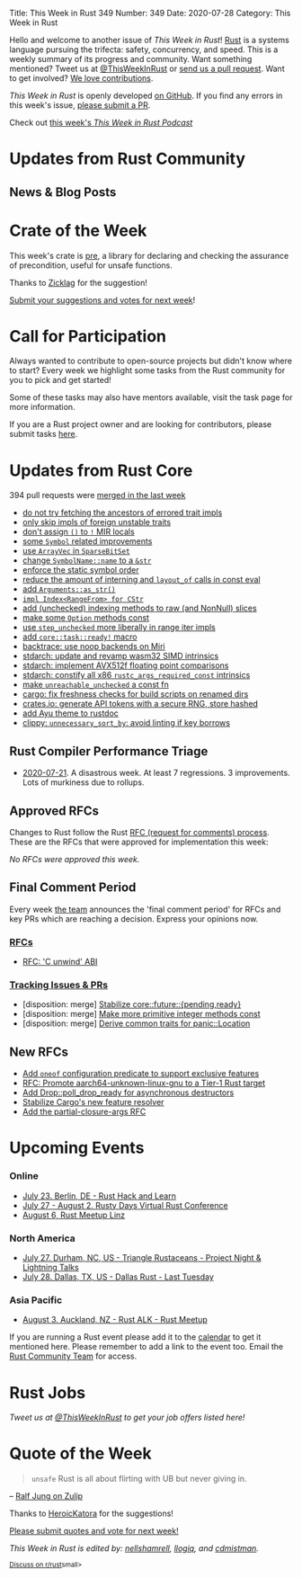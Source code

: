Title: This Week in Rust 349
Number: 349
Date: 2020-07-28
Category: This Week in Rust

Hello and welcome to another issue of *This Week in Rust*!
[Rust](http://rust-lang.org) is a systems language pursuing the trifecta: safety, concurrency, and speed.
This is a weekly summary of its progress and community.
Want something mentioned? Tweet us at [@ThisWeekInRust](https://twitter.com/ThisWeekInRust) or [send us a pull request](https://github.com/cmr/this-week-in-rust).
Want to get involved? [We love contributions](https://github.com/rust-lang/rust/blob/master/CONTRIBUTING.md).

*This Week in Rust* is openly developed [on GitHub](https://github.com/cmr/this-week-in-rust).
If you find any errors in this week's issue, [please submit a PR](https://github.com/cmr/this-week-in-rust/pulls).

Check out [this week's *This Week in Rust Podcast*](https://rustacean-station.org/episode/023-twir-348/)

# Updates from Rust Community

## News & Blog Posts

# Crate of the Week

This week's crate is [pre](https://github.com/aticu/pre), a library for declaring and checking the assurance of precondition, useful for unsafe functions.

Thanks to [Zicklag](https://users.rust-lang.org/t/crate-of-the-week/2704/792) for the suggestion!

[Submit your suggestions and votes for next week][submit_crate]!

[submit_crate]: https://users.rust-lang.org/t/crate-of-the-week/2704

# Call for Participation

Always wanted to contribute to open-source projects but didn't know where to start?
Every week we highlight some tasks from the Rust community for you to pick and get started!

Some of these tasks may also have mentors available, visit the task page for more information.


If you are a Rust project owner and are looking for contributors, please submit tasks [here][guidelines].

[guidelines]: https://users.rust-lang.org/t/twir-call-for-participation/4821

# Updates from Rust Core

394 pull requests were [merged in the last week][merged]

[merged]: https://github.com/search?q=is%3Apr+org%3Arust-lang+is%3Amerged+merged%3A2020-07-13..2020-07-20

* [do not try fetching the ancestors of errored trait impls](https://github.com/rust-lang/rust/pull/74516)
* [only skip impls of foreign unstable traits](https://github.com/rust-lang/rust/pull/74534)
* [don't assign `()` to `!` MIR locals](https://github.com/rust-lang/rust/pull/74411)
* [some `Symbol` related improvements](https://github.com/rust-lang/rust/pull/74357)
* [use `ArrayVec` in `SparseBitSet`](https://github.com/rust-lang/rust/pull/74310)
* [change `SymbolName::name` to a `&str`](https://github.com/rust-lang/rust/pull/74214)
* [enforce the static symbol order](https://github.com/rust-lang/rust/pull/74203)
* [reduce the amount of interning and `layout_of` calls in const eval](https://github.com/rust-lang/rust/pull/74202)
* [add `Arguments::as_str()`](https://github.com/rust-lang/rust/pull/74056)
* [`impl Index<RangeFrom> for CStr`](https://github.com/rust-lang/rust/pull/74021)
* [add (unchecked) indexing methods to raw (and NonNull) slices](https://github.com/rust-lang/rust/pull/73986)
* [make some `Option` methods const](https://github.com/rust-lang/rust/pull/73930)
* [use `step_unchecked` more liberally in range iter impls](https://github.com/rust-lang/rust/pull/73490)
* [add `core::task::ready!` macro](https://github.com/rust-lang/rust/pull/70817)
* [backtrace: use noop backends on Miri](https://github.com/rust-lang/backtrace-rs/pull/360)
* [stdarch: update and revamp wasm32 SIMD intrinsics](https://github.com/rust-lang/stdarch/pull/874)
* [stdarch: implement AVX512f floating point comparisons](https://github.com/rust-lang/stdarch/pull/869)
* [stdarch: constify all x86 `rustc_args_required_const` intrinsics](https://github.com/rust-lang/stdarch/pull/876)
* [make `unreachable_unchecked` a const fn](https://github.com/rust-lang/rust/pull/74459)
* [cargo: fix freshness checks for build scripts on renamed dirs](https://github.com/rust-lang/cargo/pull/8497)
* [crates.io: generate API tokens with a secure RNG, store hashed](https://github.com/rust-lang/crates.io/pull/2637)
* [add Ayu theme to rustdoc](https://github.com/rust-lang/rust/pull/71237)
* [clippy: `unnecessary_sort_by`: avoid linting if key borrows](https://github.com/rust-lang/rust-clippy/pull/5756)

## Rust Compiler Performance Triage

* [2020-07-21](https://github.com/rust-lang/rustc-perf/blob/master/triage/2020-07-21.md).
  A disastrous week. At least 7 regressions. 3 improvements. Lots of murkiness due to rollups.

## Approved RFCs

Changes to Rust follow the Rust [RFC (request for comments) process](https://github.com/rust-lang/rfcs#rust-rfcs). These
are the RFCs that were approved for implementation this week:

*No RFCs were approved this week.*

## Final Comment Period

Every week [the team](https://www.rust-lang.org/team.html) announces the
'final comment period' for RFCs and key PRs which are reaching a
decision. Express your opinions now.

### [RFCs](https://github.com/rust-lang/rfcs/labels/final-comment-period)

* [RFC: 'C unwind' ABI](https://github.com/rust-lang/rfcs/pull/2945)

### [Tracking Issues & PRs](https://github.com/rust-lang/rust/labels/final-comment-period)

* [disposition: merge] [Stabilize core::future::{pending,ready}](https://github.com/rust-lang/rust/pull/74328)
* [disposition: merge] [Make more primitive integer methods const](https://github.com/rust-lang/rust/pull/73858)
* [disposition: merge] [Derive common traits for panic::Location](https://github.com/rust-lang/rust/pull/73583)

## New RFCs

* [Add `oneof` configuration predicate to support exclusive features](https://github.com/rust-lang/rfcs/pull/2962)
* [RFC: Promote aarch64-unknown-linux-gnu to a Tier-1 Rust target](https://github.com/rust-lang/rfcs/pull/2959)
* [Add Drop::poll_drop_ready for asynchronous destructors](https://github.com/rust-lang/rfcs/pull/2958)
* [Stabilize Cargo's new feature resolver](https://github.com/rust-lang/rfcs/pull/2957)
* [Add the partial-closure-args RFC](https://github.com/rust-lang/rfcs/pull/2956)

# Upcoming Events

### Online
* [July 23. Berlin, DE - Rust Hack and Learn](https://www.meetup.com/opentechschool-berlin/events/txcprrybckbfc/) 
* [July 27 - August 2. Rusty Days Virtual Rust Conference](https://rusty-days.org/)
* [August 6, Rust Meetup Linz](https://www.meetup.com/de-DE/Rust-Linz/events/271857182/)

### North America
* [July 27. Durham, NC, US - Triangle Rustaceans - Project Night & Lightning Talks](https://www.meetup.com/triangle-rustaceans/events/mfglwpybckbkc/)
* [July 28. Dallas, TX, US - Dallas Rust - Last Tuesday](https://www.meetup.com/Dallas-Rust/events/nppvrrybckblc/)

### Asia Pacific
* [August 3. Auckland, NZ - Rust ALK - Rust Meetup](https://www.meetup.com/rust-akl/events/266876693/)

If you are running a Rust event please add it to the [calendar] to get
it mentioned here. Please remember to add a link to the event too.
Email the [Rust Community Team][community] for access.

[calendar]: https://www.google.com/calendar/embed?src=apd9vmbc22egenmtu5l6c5jbfc%40group.calendar.google.com
[community]: mailto:community-team@rust-lang.org

# Rust Jobs

*Tweet us at [@ThisWeekInRust](https://twitter.com/ThisWeekInRust) to get your job offers listed here!*

# Quote of the Week

> `unsafe` Rust is all about flirting with UB but never giving in.

– [Ralf Jung on Zulip](https://rust-lang.zulipchat.com/#narrow/stream/136281-t-lang.2Fwg-unsafe-code-guidelines/topic/Language.20UB.20vs.20library.20UB/near/204212193)

Thanks to [HeroicKatora](https://users.rust-lang.org/t/twir-quote-of-the-week/328/913) for the suggestions!

[Please submit quotes and vote for next week!](https://users.rust-lang.org/t/twir-quote-of-the-week/328)

*This Week in Rust is edited by: [nellshamrell](https://github.com/nellshamrell), [llogiq](https://github.com/llogiq), and [cdmistman](https://github.com/cdmistman).*

<small>[Discuss on r/rust](https://www.reddit.com/r/rust/comments/hvjf4i/this_week_in_rust_348/)small>

